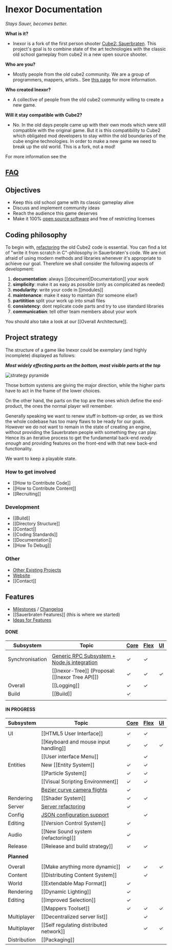 # Inexor Documentation

_Stays Sauer, becomes better._

**What is it?**

* Inexor is a fork of the first person shooter [Cube2: Sauerbraten](http://sauerbraten.org/). This project's goal is to combine state of the art technologies with the classic old school gameplay from cube2 in a new open source shooter.

**Who are you?**

* Mostly people from the old cube2 community. We are a group of programmers, mappers, artists..
See [this page](https://github.com/orgs/inexorgame/people) for more information.

**Who created Inexor?**

* A collective of people from the old cube2 community willing to create a new game.

**Will it stay compatible with Cube2?**
* No. In the old days people came up with their own mods which were still compatible with the original game.
But it is this compatibility to Cube2 which obligated mod developers to stay within the old boundaries of the cube engine technologies. In order to make a new game we need to break up the old world. This is a fork, not a mod!

For more information see the
## [FAQ](https://github.com/inexorgame/code/wiki/Frequently-Asked-Questions)
 
## Objectives

* Keep this old school game with its classic gameplay alive
* Discuss and implement community ideas
* Reach the audience this game deserves
* Make it 100% [open source software](https://creativecommons.org/about/program-areas/technology/technology-resources/software/) and free of restricting licenses

## Coding philosophy

To begin with, [refactoring](https://en.wikipedia.org/wiki/Code_refactoring) the old Cube2 code is essential.
You can find a lot of "write it from scratch in C"-philosophy in Sauerbraten's code.
We are not afraid of using modern methods and libraries whenever it's appropriate to achieve our goal.
Therefore we shall consider the following aspects of development:

1. **documentation**: always [[document|Documentation]] your work
2. **simplicity**: make it as easy as possible (only as complicated as needed)
3. **modularity**: write your code in [[modules]]
4. **maintenance**: make it easy to maintain (for someone else!)
5. **partitition** split your work up into small files
6. **consistency**: dont replicate code parts and try to use standard libraries
7. **communication**: tell other team members about your work

You should also take a look at our [[Overall Architecture]].

## Project strategy

The structure of a game like Inexor could be exemplary (and highly incomplete) displayed as follows:


_**Most widely effecting parts on the bottom, most visible parts at the top**_

![strategy pyramide](https://rawgit.com/inexorgame/visualisations/master/jobs/a_teamate_strategy_pyramid.svg)

Those bottom systems are giving the major direction, while the higher parts have to act in the frame of the lower choices.

On the other hand, the parts on the top are the ones which define the end-product, the ones the normal player will remember.

Generally speaking we want to renew stuff in bottom-up order, as we think the whole codebase has too many flaws to be ready for our goals.  
However we do not want to remain in the state of creating an engine, without providing the Sauerbraten people with something they can play.
Hence its an iterative process to get the fundamental back-end _ready enough_ and providing features on the front-end with that new back-end functionality.

We want to keep a playable state.


### How to get involved
* [[How to Contribute Code]]
* [[How to Contribute Content]]  
* [[Recruiting]]

### Development

* [[Build]]
* [[Directory Structure]]
* [[Contact]]
* [[Coding Standards]]
* [[Documentation]]
* [[How To Debug]]

### Other

* [Other Existing Projects](Other-Projects)
* [Website](https://inexor.org)
* [[Contact]]


## Features

* [Milestones](https://github.com/inexorgame/code/milestones) / [Changelog](https://github.com/inexorgame/code/blob/master/changelog.md)
* [[Sauerbraten Features]] (this is where we started)
* [Ideas for Features](Feature-Ideas)

####  DONE

| Subsystem    | Topic                                                    | [Core](Inexor-Core) | [Flex](Inexor-Flex) | [UI](Inexor-UI) |
| ------------ | -------------------------------------------------------- | -------- | -------- | -------- |
|              |
| Synchronisation  | [Generic RPC Subsystem + Node.js integration](RPC-Node.js) | &#10003; | &#10003; |        |
|              | [[Inexor-Tree]] (Proposal: [[Inexor Tree API]])          | &#10003; | &#10003; | &#10003; |
| Overall      | [[Logging]]                                              | &#10003; | &#10003; |          |
| Build        | [[Build]]                                                | &#10003; |          |          |
|              |

####  IN PROGRESS

| Subsystem    | Topic                                                    | [Core](Inexor-Core) | [Flex](Inexor-Flex) | [UI](Inexor-UI) |
| ------------ | -------------------------------------------------------- | -------- | -------- | -------- |
|              | 
| UI           | [[HTML5 User Interface]]                                 | &#10003; | &#10003; |          |
|              | [[Keyboard and mouse input handling]]                    | &#10003; | &#10003; | &#10003; |
|              | [[User interface Menu]]                                  |          | &#10003; |          |
| Entities     | New [[Entity System]]                                    | &#10003; | &#10003; |          |
|              | [[Particle System]]                                      | &#10003; | &#10003; |          |
|              | [[Visual Scripting Environment]]                         | &#10003; | &#10003; |          |
|              | [Bezier curve camera flights](Bezier-curve)              | &#10003; |          |          |
| Rendering    | [[Shader System]]                                        | &#10003; | &#10003; |          |
| Server       | [Server refactoring](Refactoring-The-Server)             | &#10003; |          |          |
| Config       | [JSON configuration support](JSON-Implementation)        |          | &#10003; |          |
| Editing      | [[Version Control System]]                               | &#10003; |          |          |
| Audio        | [[New Sound system (refactoring)]]                       | &#10003; |          |          |
| Release      | [[Release and build strategy]]                           | &#10003; | &#10003; |          | 
|              |
| **Planned**  | 
|              | 
| Overall      | [[Make anything more dynamic]]                           | &#10003; | &#10003; | &#10003; |
| Content      | [[Distributing Content System]]                          |          | &#10003; |          |
| World        | [[Extendable Map Format]]                                | &#10003; |          |          |
| Rendering    | [[Dynamic Lighting]]                                     | &#10003; |          |          |
| Editing      | [[Improved Selection]]                                   | &#10003; |          |          |
|              | [[Mappers Toolset]]                                      | &#10003; | &#10003; | &#10003; |
| Multiplayer  | [[Decentralized server list]]                            |          | &#10003; |          |
| Multiplayer  | [[Self regulating distributed network]]                  |          | &#10003; | &#10003; |
| Distribution | [[Packaging]]                                            |          |          |          |

